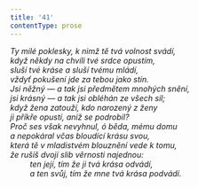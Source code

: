 ```yaml
---
title: '41'
contentType: prose
---
```


<section>

_Ty milé poklesky, k nimž tě tvá volnost svádí,  
když někdy na chvíli tvé srdce opustím,  
sluší tvé kráse a sluší tvému mládí,  
vždyť pokušení jde za tebou jako stín.  
Jsi něžný — a tak jsi předmětem mnohých snění,  
jsi krásný — a tak jsi obléhán ze všech sil;  
když žena zatouží, kdo narozený z ženy  
ji příkře opustí, aniž se podrobil?  
Proč ses však nevyhnul, ó běda, mému domu  
a nepokáral včas bloudící krásu svou,  
která tě v mladistvém blouznění vede k tomu,  
že rušíš dvojí slib věrnosti najednou:  
         ten její, tím že ji tvá krása odvádí,  
         a ten svůj, tím že mne tvá krása podvádí._

</section>
